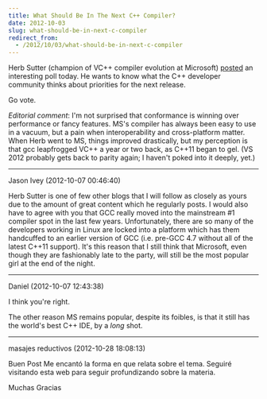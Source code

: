 ```yaml
---
title: What Should Be In The Next C++ Compiler?
date: 2012-10-03
slug: what-should-be-in-next-c-compiler
redirect_from:
  - /2012/10/03/what-should-be-in-next-c-compiler
---
```


Herb Sutter (champion of VC++ compiler evolution at Microsoft) <a href="http://wp.me/peb5Y-q7" target="_blank">posted</a> an interesting poll today. He wants to know what the C++ developer community thinks about priorities for the next release.

Go vote.

<em>Editorial comment</em>: I'm not surprised that conformance is winning over performance or fancy features. MS's compiler has always been easy to use in a vacuum, but a pain when interoperability and cross-platform matter. When Herb went to MS, things improved drastically, but my perception is that gcc leapfrogged VC++ a year or two back, as C++11 began to gel. (VS 2012 probably gets back to parity again; I haven't poked into it deeply, yet.)

---

Jason Ivey (2012-10-07 00:46:40)

Herb Sutter is one of few other blogs that I will follow as closely as yours due to the amount of great content which he regularly posts.  I would also have to agree with you that GCC really moved into the mainstream #1 compiler spot in the last few years.  Unfortunately, there are so many of the developers working in Linux are locked into a platform which has them handcuffed to an earlier version of GCC (i.e. pre-GCC 4.7 without all of the latest C++11 support).  It's this reason that I still think that Microsoft, even though they are fashionably late to the party, will still be the most popular girl at the end of the night.

---

Daniel (2012-10-07 12:43:38)

I think you're right.

The other reason MS remains popular, despite its foibles, is that it still has the world's best C++ IDE, by a *long* shot.

---

masajes reductivos (2012-10-28 18:08:13)

Buen Post
Me encantó la forma en que relata sobre el tema.
Seguiré visitando esta web para seguir profundizando sobre la materia.

Muchas Gracias